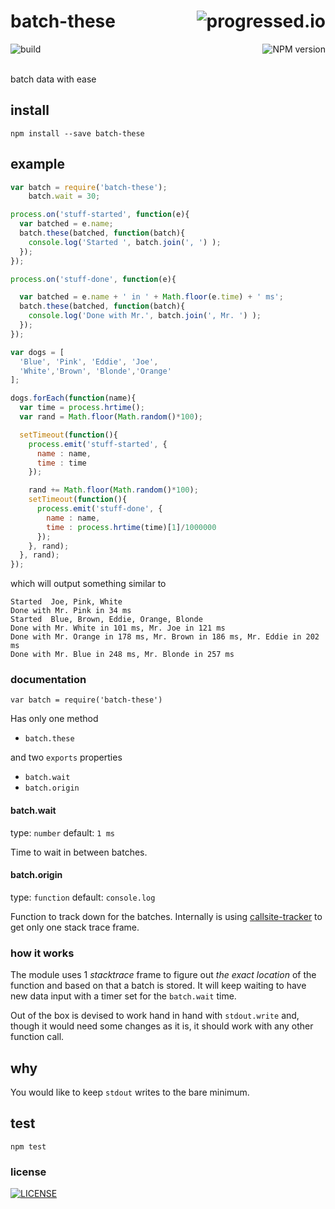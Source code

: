 # batch-these [<img alt="progressed.io" src="http://progressed.io/bar/75" align="right"/>](https://github.com/fehmicansaglam/progressed.io)

[<img alt="build" src="http://img.shields.io/travis/stringparser/batch-these/master.svg?style=flat-square" align="left"/>](https://travis-ci.org/stringparser/batch-these/builds)
[<img alt="NPM version" src="http://img.shields.io/npm/v/batch-these.svg?style=flat-square" align="right"/>](http://www.npmjs.org/package/batch-these)
<br><br>

batch data with ease
<br>

## install

    npm install --save batch-these

## example

```js
var batch = require('batch-these');
    batch.wait = 30;

process.on('stuff-started', function(e){
  var batched = e.name;
  batch.these(batched, function(batch){
    console.log('Started ', batch.join(', ') );
  });
});

process.on('stuff-done', function(e){

  var batched = e.name + ' in ' + Math.floor(e.time) + ' ms';
  batch.these(batched, function(batch){
    console.log('Done with Mr.', batch.join(', Mr. ') );
  });
});

var dogs = [
  'Blue', 'Pink', 'Eddie', 'Joe',
  'White','Brown', 'Blonde','Orange'
];

dogs.forEach(function(name){
  var time = process.hrtime();
  var rand = Math.floor(Math.random()*100);

  setTimeout(function(){
    process.emit('stuff-started', {
      name : name,
      time : time
    });

    rand += Math.floor(Math.random()*100);
    setTimeout(function(){
      process.emit('stuff-done', {
        name : name,
        time : process.hrtime(time)[1]/1000000
      });
    }, rand);
  }, rand);
});

```
which will output something similar to

```shell
Started  Joe, Pink, White
Done with Mr. Pink in 34 ms
Started  Blue, Brown, Eddie, Orange, Blonde
Done with Mr. White in 101 ms, Mr. Joe in 121 ms
Done with Mr. Orange in 178 ms, Mr. Brown in 186 ms, Mr. Eddie in 202 ms
Done with Mr. Blue in 248 ms, Mr. Blonde in 257 ms
```

### documentation

`var batch = require('batch-these')`

Has only one method
  - `batch.these`

and two `exports` properties
  - `batch.wait`
  - `batch.origin`

#### batch.wait

type: `number`
default: `1 ms`

Time to wait in between batches.

#### batch.origin

type: `function`
default: `console.log`

Function to track down for the batches. Internally is using [callsite-tracker](https://github.com/stringparser/callsite-tracker) to get only one stack trace frame.

### how it works

The module uses 1 *stacktrace* frame to figure out *the exact location* of the function and based on that a batch is stored. It will keep waiting to have
new data input with a timer set for the `batch.wait` time.

Out of the box is devised to work hand in hand with `stdout.write` and, though it would need some changes as it is, it should work with any other function call.

## why

You would like to keep `stdout` writes to the bare minimum.

## test

    npm test

### license

[<img alt="LICENSE" src="http://img.shields.io/npm/l/batch-these.svg?style=flat-square"/>](http://opensource.org/licenses/MIT)
